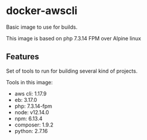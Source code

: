 # docker-awscli

Basic image to use for builds.

This image is based on php 7.3.14 FPM over Alpine linux

## Features

Set of tools to run for building several kind of projects.

Tools in this image:
* aws cli: 1.17.9
* eb: 3.17.0
* php: 7.3.14-fpm
* node: v12.14.0
* npm: 6.13.4
* composer: 1.9.2
* python: 2.7.16
